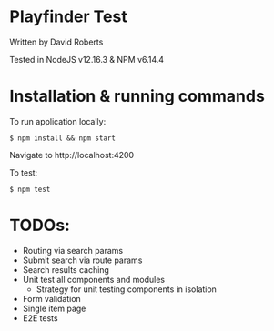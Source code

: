 # Playfinder Test

Written by David Roberts

Tested in NodeJS v12.16.3 & NPM v6.14.4


# Installation & running commands

To run application locally:

`$ npm install && npm start`

Navigate to http://localhost:4200

To test:

`$ npm test`


# TODOs:

* Routing via search params
* Submit search via route params
* Search results caching
* Unit test all components and modules
  * Strategy for unit testing components in isolation
* Form validation
* Single item page
* E2E tests
